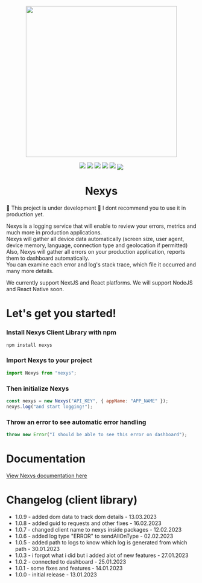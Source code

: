 <p align="center">
  <img src="https://imgur.com/DxcGlDs.png" width="400" />
</p>
<p align="center">
  <span>
    <img src="https://img.shields.io/badge/TypeScript-007ACC?style=for-the-badge&logo=typescript&logoColor=white" />
    <img src="https://img.shields.io/badge/React-20232A?style=for-the-badge&logo=react&logoColor=61DAFB" />
    <img src="https://img.shields.io/badge/next.js-000000?style=for-the-badge&logo=nextdotjs&logoColor=white" />
    <img src="https://img.shields.io/badge/Node.js-339933?style=for-the-badge&logo=nodedotjs&logoColor=white" />
    <img src="https://img.shields.io/badge/License-Apache_2.0-blue.svg" />
    <img src="https://nodei.co/npm/nexys.png?downloads=true" align="center" />
  </span>
</p>

<h1 align="center">Nexys</h1>

🚧 This project is under development 🚧
I dont recommend you to use it in production yet.

Nexys is a logging service that will enable to review your errors, metrics and much more in production applications.\
Nexys will gather all device data automatically (screen size, user agent, device memory, language, connection type and geolocation if permitted)\
Also, Nexys will gather all errors on your production application, reports them to dashboard automatically.\
You can examine each error and log's stack trace, which file it occurred and many more details.

We currently support NextJS and React platforms. We will support NodeJS and React Native soon.

# Let's get you started!

### Install Nexys Client Library with npm

```bash
npm install nexys
```

### Import Nexys to your project

```javascript
import Nexys from "nexys";
```

### Then initialize Nexys

```javascript
const nexys = new Nexys("API_KEY", { appName: "APP_NAME" });
nexys.log("and start logging!");
```

### Throw an error to see automatic error handling

```javascript
throw new Error("I should be able to see this error on dashboard");
```

# Documentation

[View Nexys documentation here](https://docs.nexys.app)

# Changelog (client library)

- 1.0.9 - added dom data to track dom details - 13.03.2023
- 1.0.8 - added guid to requests and other fixes - 16.02.2023
- 1.0.7 - changed client name to nexys inside packages - 12.02.2023
- 1.0.6 - added log type "ERROR" to sendAllOnType - 02.02.2023
- 1.0.5 - added path to logs to know which log is generated from which path - 30.01.2023
- 1.0.3 - i forgot what i did but i added alot of new features - 27.01.2023
- 1.0.2 - connected to dashboard - 25.01.2023
- 1.0.1 - some fixes and features - 14.01.2023
- 1.0.0 - initial release - 13.01.2023
